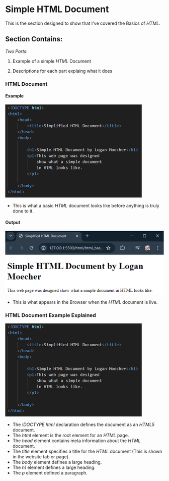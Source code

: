 # Simple HTML Document
This is the section designed to show that I've covered the Basics of *HTML*.

## Section Contains:

*Two Parts*:

1. Example of a simple *HTML* Document

2. Descriptions for each part explaing what it does

### HTML Document

#### Example

![Simple Doc code IMG 1](img/simple_doc_img_1.PNG "Simple Doc Code IMG 1")

* This is what a basic *HTML* document looks like before anything is truly done to it.

#### Output

![Simple Doc code IMG 2](img/simple_doc_img_2.PNG "Simple Doc Code IMG 2")

* This is what appears in the Browser when the *HTML* document is live.

### HTML Document Example Explained

![Simple Doc code IMG 1](img/simple_doc_img_1.PNG "Simple Doc Code IMG 1")

* The *!DOCTYPE html* declaration defines the document as an *HTML5* document.
* The *html* element is the root element for an *HTML* page.
* The *head* element contains meta information about the *HTML* document.
* The *title* element specifies a title for the *HTML* document (This is shown in the website tab or page).
* The *body* element defines a large heading. 
* The *h1* element defines a large heading.
* The *p* element defined a paragraph.


